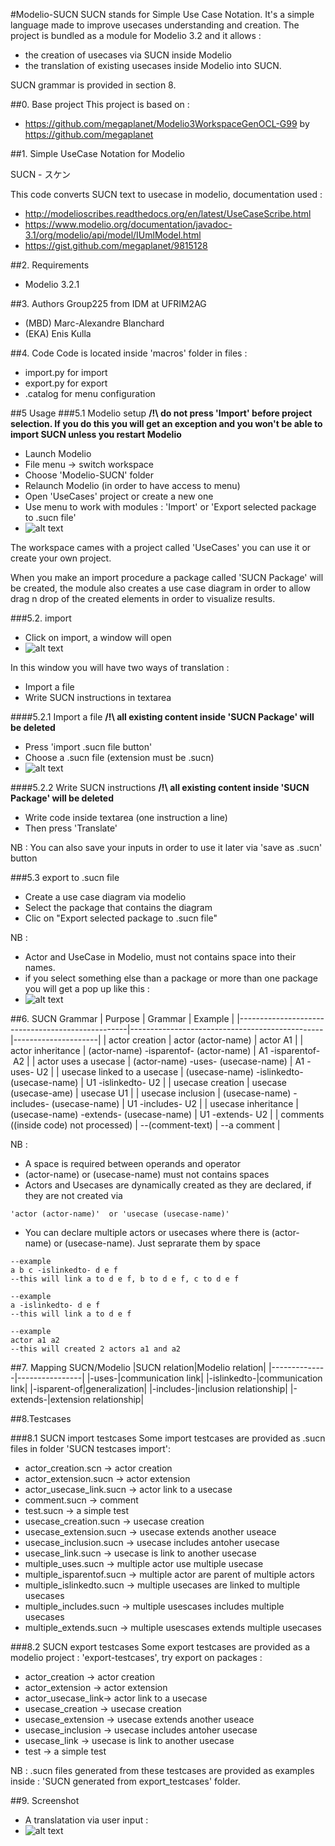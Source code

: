 #Modelio-SUCN
SUCN stands for Simple Use Case Notation. It's a simple language made to improve usecases understanding and creation. The project is bundled as a module for Modelio 3.2 and it allows :
- the creation of usecases via SUCN inside Modelio
- the translation of existing usecases inside Modelio into SUCN.

SUCN grammar is provided in section 8.

##0. Base project
This project is based on :
- https://github.com/megaplanet/Modelio3WorkspaceGenOCL-G99 by https://github.com/megaplanet

##1. Simple UseCase Notation for Modelio

SUCN - スケン

This code converts SUCN text to usecase in modelio, documentation used :
- http://modelioscribes.readthedocs.org/en/latest/UseCaseScribe.html
- https://www.modelio.org/documentation/javadoc-3.1/org/modelio/api/model/IUmlModel.html
- https://gist.github.com/megaplanet/9815128

##2. Requirements
- Modelio 3.2.1

##3. Authors
Group225 from IDM at UFRIM2AG
- (MBD) Marc-Alexandre Blanchard
- (EKA) Enis Kulla 

##4. Code 
Code is located inside 'macros' folder
in files :
- import.py for import
- export.py for export
- .catalog for menu configuration

##5 Usage
###5.1 Modelio setup
**/!\ do not press 'Import' before project selection. If you do this you will get an exception and you won't be able to import SUCN unless you restart Modelio**
- Launch Modelio
- File menu -> switch workspace
- Choose 'Modelio-SUCN' folder
- Relaunch Modelio (in order to have access to menu)
- Open 'UseCases' project or create a new one
- Use menu to work with modules : 'Import' or 'Export selected package to .sucn file'
- ![alt text](screenshots/menu.png "menu screenshot")

The workspace cames with a project called 'UseCases' you can use it or create your own project. 

When you make an import procedure a package called 'SUCN Package' will be created, the module also creates a use case diagram in order to allow drag n drop of the created elements in order to visualize results.

###5.2. import
- Click on import, a window will open
- ![alt text](screenshots/mw.png "mainwindow screenshot")

In this window you will have two ways of translation :
- Import a file
- Write SUCN instructions in textarea

####5.2.1 Import a file
**/!\ all existing content inside 'SUCN Package' will be deleted**
- Press 'import .sucn file button'
- Choose a .sucn file (extension must be .sucn)
- ![alt text](screenshots/fd.png "filedialog sreenshot")

####5.2.2 Write SUCN instructions
**/!\ all existing content inside 'SUCN Package' will be deleted**
- Write code inside textarea (one instruction a line)
- Then press 'Translate'

NB : You can also save your inputs in order to use it later via 'save as .sucn' button

###5.3 export to .sucn file
- Create a use case diagram via modelio
- Select the package that contains the diagram
- Clic on "Export selected package to .sucn file"

NB : 
- Actor and UseCase in Modelio, must not contains space into their names.
- if you select something else than a package or more than one package you will get a pop up like this :
- ![alt text](screenshots/popup.png "pop warning")

##6. SUCN Grammar
| Purpose                                          | Grammar                                        | Example             |
|--------------------------------------------------|------------------------------------------------|---------------------|
| actor creation                                   | actor (actor-name)                             | actor A1            |
| actor inheritance                                | (actor-name) -isparentof- (actor-name)       | A1 -isparentof- A2  |
| actor uses a usecase | (actor-name) -uses- (usecase-name)             | A1 -uses- U2        |
| usecase linked to a usecase | (usecase-name) -islinkedto- (usecase-name)     | U1 -islinkedto- U2  |
| usecase creation                                 | usecase (usecase-ame)                          | usecase U1          |
| usecase inclusion                                | (usecase-name) -includes- (usecase-name)       | U1 -includes- U2    |
| usecase inheritance                              | (usecase-name) -extends- (usecase-name)        | U1 -extends- U2     |
| comments ((inside code) not processed)           | --(comment-text)                               | --a comment         |

NB : 
- A space is required between operands and operator
- (actor-name) or (usecase-name) must not contains spaces
- Actors and Usecases are dynamically created as they are declared, if they are not created via 
```
'actor (actor-name)'  or 'usecase (usecase-name)'
```
- You can declare multiple actors or usecases where there is (actor-name) or (usecase-name). Just seprarate them by space
```
--example
a b c -islinkedto- d e f
--this will link a to d e f, b to d e f, c to d e f
```
```
--example
a -islinkedto- d e f
--this will link a to d e f
```
```
--example
actor a1 a2
--this will created 2 actors a1 and a2
```

##7. Mapping SUCN/Modelio
|SUCN relation|Modelio relation|
|--------------|----------------|
|-uses-|communication link|
|-islinkedto-|communication link|
|-isparent-of|generalization|
|-includes-|inclusion relationship|
|-extends-|extension relationship|

##8.Testcases

###8.1 SUCN import testcases
Some import testcases are provided as .sucn files in folder 'SUCN testcases import':
- actor_creation.scn -> actor creation
- actor_extension.sucn -> actor extension
- actor_usecase_link.sucn -> actor link to a usecase
- comment.sucn -> comment
- test.sucn -> a simple test
- usecase_creation.sucn -> usecase creation
- usecase_extension.sucn -> usecase extends another useace
- usecase_inclusion.sucn -> usecase includes antoher usecase
- usecase_link.sucn -> usecase is link to another usecase
- multiple_uses.sucn -> multiple actor use multiple usecase
- multiple_isparentof.sucn -> multiple actor are parent of multiple actors
- multiple_islinkedto.sucn -> multiple usecases are linked to multiple usecases
- multiple_includes.sucn -> multiple usescases includes multiple usecases
- multiple_extends.sucn -> multiple usescases extends multiple usecases

###8.2 SUCN export testcases
Some export testcases are provided as a modelio project : 'export-testcases', try export on packages :
- actor_creation -> actor creation
- actor_extension -> actor extension
- actor_usecase_link-> actor link to a usecase
- usecase_creation -> usecase creation
- usecase_extension -> usecase extends another useace
- usecase_inclusion -> usecase includes antoher usecase
- usecase_link -> usecase is link to another usecase
- test -> a simple test

NB : .sucn files generated from these testcases are provided as examples inside : 'SUCN generated from export_testcases' folder.

##9. Screenshot
- A translatation via user input :
- ![alt text](screenshots/sample1.png "sample 1")
